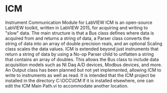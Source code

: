 # ICM
Instrument Communication Module for LabVIEW
ICM is an open-source LabVIEW toolkit, written in LabVIEW 2015, for acquiring and writing to "slow" data. The main structure is that a Bus class defines where data is acquired from and returns a string of data, a Parser class converts the string of data into an array of double precision reals, and an optional Scaling class scales the data values. ICM is extended beyond just instruments that return a string of data by using a No-op Parser child to unflatten a string that contains an array of doubles. This allows the Bus class to include data acquisition models such as NI Daq A/D devices, Modbus devices, and more. An Output class has been planned but not yet implemented, allowing ICM to write to instruments as well as read.
It is intended that the ICM project be installed in the directory  C:\OCC\ICM  If it is installed elsewhere, one can edit the ICM Main Path.vi to accommodate another location.
